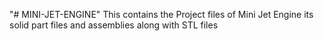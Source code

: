 "# MINI-JET-ENGINE" 
This contains the Project files of Mini Jet Engine its solid part files and assemblies along with STL files